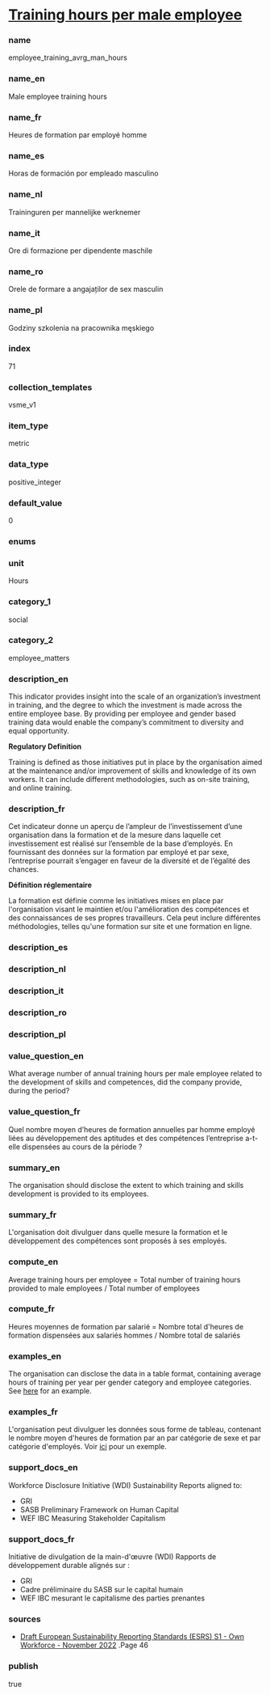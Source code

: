 
# [Training hours per male employee](#employee_training_avrg_man_hours)

### name

employee_training_avrg_man_hours

### name_en

Male employee training hours

### name_fr

Heures de formation par employé homme

### name_es

Horas de formación por empleado masculino

### name_nl

Traininguren per mannelijke werknemer

### name_it

Ore di formazione per dipendente maschile

### name_ro

Orele de formare a angajaților de sex masculin

### name_pl

Godziny szkolenia na pracownika męskiego

### index

71

### collection_templates

vsme_v1

### item_type

metric

### data_type

positive_integer

### default_value

0

### enums



### unit

Hours

### category_1

social

### category_2

employee_matters

### description_en

This indicator provides insight into the scale of an organization’s investment in training, and the
degree to which the investment is made across the entire employee base. By providing per employee
and gender based training data would enable the company’s commitment to diversity and equal
opportunity.

**Regulatory Definition**

Training is defined as those initiatives put in place by the organisation aimed at the maintenance
and/or improvement of skills and knowledge of its own workers. It can include different
methodologies, such as on-site training, and online training.


### description_fr

Cet indicateur donne un aperçu de l’ampleur de l’investissement d’une organisation dans la
formation et de la mesure dans laquelle cet investissement est réalisé sur l’ensemble de la base
d’employés. En fournissant des données sur la formation par employé et par sexe, l’entreprise
pourrait s’engager en faveur de la diversité et de l’égalité des chances.

**Définition réglementaire**

La formation est définie comme les initiatives mises en place par l'organisation visant le maintien
et/ou l'amélioration des compétences et des connaissances de ses propres travailleurs. Cela peut
inclure différentes méthodologies, telles qu'une formation sur site et une formation en ligne.

### description_es

### description_nl

### description_it

### description_ro

### description_pl


### value_question_en

What average number of annual training hours per male employee related to the development of skills
and competences, did the company provide, during the period?


### value_question_fr

Quel nombre moyen d’heures de formation annuelles par homme employé liées au développement des
aptitudes et des compétences l’entreprise a-t-elle dispensées au cours de la période ?

### summary_en

The organisation should disclose the extent to which training and skills development is provided to
its employees.

### summary_fr

L'organisation doit divulguer dans quelle mesure la formation et le développement des compétences
sont proposés à ses employés.

### compute_en

Average training hours per employee = Total number of training hours provided to male employees / Total
number of employees

### compute_fr

Heures moyennes de formation par salarié = Nombre total d'heures de formation dispensées aux
salariés hommes / Nombre total de salariés

### examples_en

The organisation can disclose the data in a table format, containing average hours of training per
year per gender category and employee categories. See [here](https://www.electroluxgroup.com/sustainabilityreports/2021/graphs/gri-404-1/) for an example. 

### examples_fr

L'organisation peut divulguer les données sous forme de tableau, contenant le nombre moyen d'heures
de formation par an par catégorie de sexe et par catégorie d'employés. Voir [ici](https://www.electroluxgroup.com/sustainabilityreports/2021/graphs/gri-404-1/) pour un exemple.

### support_docs_en

Workforce Disclosure Initiative (WDI)
Sustainability Reports aligned to:
- GRI
- SASB Preliminary Framework on Human Capital
- WEF IBC Measuring Stakeholder Capitalism

### support_docs_fr

Initiative de divulgation de la main-d'œuvre (WDI)
Rapports de développement durable alignés sur :
- GRI
- Cadre préliminaire du SASB sur le capital humain
- WEF IBC mesurant le capitalisme des parties prenantes

### sources

- [Draft European Sustainability Reporting Standards (ESRS) S1 - Own Workforce - November 2022](https://www.efrag.org/Assets/Download?assetUrl=%2Fsites%2Fwebpublishing%2FSiteAssets%2F13%2520Draft%2520ESRS%2520S1%2520Own%2520workforce%2520November%25202022.pdf)
.Page 46

### publish

true
